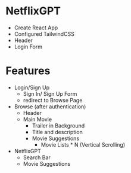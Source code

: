 # NetflixGPT
- Create React App
- Configured TailwindCSS
- Header
- Login Form

# Features
- Login/Sign Up
    - Sign In/ Sign Up Form
    - redirect to Browse Page
- Browse (after authentication)
    - Header
    - Main Movie
        - Trailer in Background
        - Title and description
        - Movie Suggestions
            - Movie Lists * N (Vertical Scrolling)
- NetflixGPT
    - Search Bar
    - Movie Suggestions